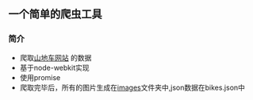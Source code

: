 ## 一个简单的爬虫工具
### 简介
* 爬取[山地车网站](http://www.cannondale.com/nam_en/2015/bikes/road) 的数据
* 基于node-webkit实现
* 使用promise
* 爬取完毕后，所有的图片生成在[images](./images)文件夹中,json数据在bikes.json中

